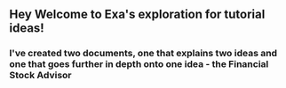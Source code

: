 ## Hey Welcome to Exa's exploration for tutorial ideas!
### I've created two documents, one that explains two ideas and one that goes further in depth onto one idea - the Financial Stock Advisor
